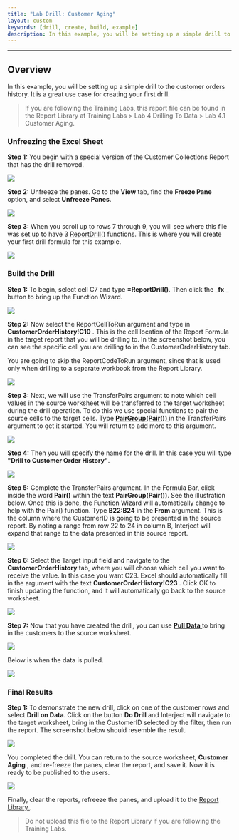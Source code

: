 ```yaml
---
title: "Lab Drill: Customer Aging"
layout: custom
keywords: [drill, create, build, example]
description: In this example, you will be setting up a simple drill to the customer orders history. It is a great use case for creating your first drill.
---
```

* * *

##  **Overview**

In this example, you will be setting up a simple drill to the customer orders history. It is a great use case for creating your first drill. 

<blockquote class=lab_info>
  If you are following the Training Labs, this report file can be found in the Report Library at Training Labs > Lab 4 Drilling To Data > Lab 4.1 Customer Aging.
</blockquote>

###  Unfreezing the Excel Sheet 

**Step 1:** You begin with a special version of the Customer Collections Report that has the drill removed. 

![](/images/L-Drill-CustAging/01.png)
<br>
  


**Step 2:** Unfreeze the panes. Go to the **View** tab, find the **Freeze Pane** option, and select **Unfreeze Panes**.  

![](/images/L-Drill-CustAging/02.png)
<br>

  


**Step 3:** When you scroll up to rows 7 through 9, you will see where this file was set up to have 3 [ReportDrill()](/wIndex/ReportDrill.html) functions. This is where you will create your first drill formula for this example. 

![](/images/L-Drill-CustAging/03.png)
<br>

###  Build the Drill 

**Step 1:** To begin, select cell C7 and type **=ReportDrill()**. Then click the _**fx** _ button to bring up the Function Wizard. 

![](/images/L-Drill-CustAging/04.png)
<br>
  


**Step 2:** Now select the ReportCellToRun argument and type in **CustomerOrderHistory!C10** . This is the cell location of the Report Formula in the target report that you will be drilling to.  In the screenshot below, you can see the specific cell you are drilling to in the CustomerOrderHistory tab. 

You are going to skip the ReportCodeToRun argument, since that is used only when drilling to a separate workbook from the Report Library. 

![](/images/L-Drill-CustAging/05.png)
<br>
  


**Step 3:** Next, we will use the  TransferPairs argument to note which cell values in the source worksheet will be transferred to the target worksheet during the drill operation. To do this we use special functions to pair the source cells to the target cells. Type [ **PairGroup(Pair())** ](/wIndex/PairGroup.html) in the TransferPairs argument to get it started. You will return to add more to this argument. 

![](/images/L-Drill-CustAging/06.png)
<br>
  


**Step 4:** Then you will specify the name for the drill. In this case you will type **"Drill to Customer Order History"**. 

![](/images/L-Drill-CustAging/07.png)
<br>
  


**Step 5:** Complete the TransferPairs argument. In the Formula Bar, click inside the word **Pair()** within the text **PairGroup(Pair())**. See the illustration below. Once this is done, the Function Wizard will automatically change to help with the Pair() function. Type **B22:B24** in the **From** argument. This is the column where the CustomerID is going to be presented in the source report. By noting a range from row 22 to 24 in column B, Interject will expand that range to the data presented in this source report. 

![](/images/L-Drill-CustAging/08.png)
<br>
  


**Step 6:** Select the Target input field and navigate to the **CustomerOrderHistory** tab, where you will choose which cell you want to receive the value. In this case you want C23. Excel should automatically fill in the argument with the text **CustomerOrderHistory!C23** . Click OK to finish updating the function, and it will automatically go back to the source worksheet. 

![](/images/L-Drill-CustAging/09.png)
<br>
  


**Step 7:** Now that you have created the drill, you can use [ **Pull Data** ](/wGetStarted/INTERJECT-Ribbon-Menu-Items.html) to bring in the customers to the source worksheet. 

![](/images/L-Drill-CustAging/10.png)
<br>
  


Below is when the data is pulled. 

![](/images/L-Drill-CustAging/11.png)
<br>
  


###  **Final Results**

**Step 1:** To demonstrate the new drill, click on one of the customer rows and select **Drill on Data**. Click on the button **Do Drill** and Interject will navigate to the target worksheet, bring in the CustomerID selected by the filter, then run the report. The screenshot below should resemble the result. 

![](/images/L-Drill-CustAging/13.png)
<br>
  


You completed the drill. You can return to the source worksheet, **Customer Aging** , and re-freeze the panes, clear the report, and save it. Now it is ready to be published to the users. 

  


![](/images/L-Drill-CustAging/14.png)
<br>

Finally, clear the reports, refreeze the panes, and upload it to the [ Report Library ](/wGetStarted/L-Create-UpdatingReportLibrary.html).

<blockquote class=lab_info>
  Do not upload this file to the Report Library if you are following the Training Labs.
</blockquote>
